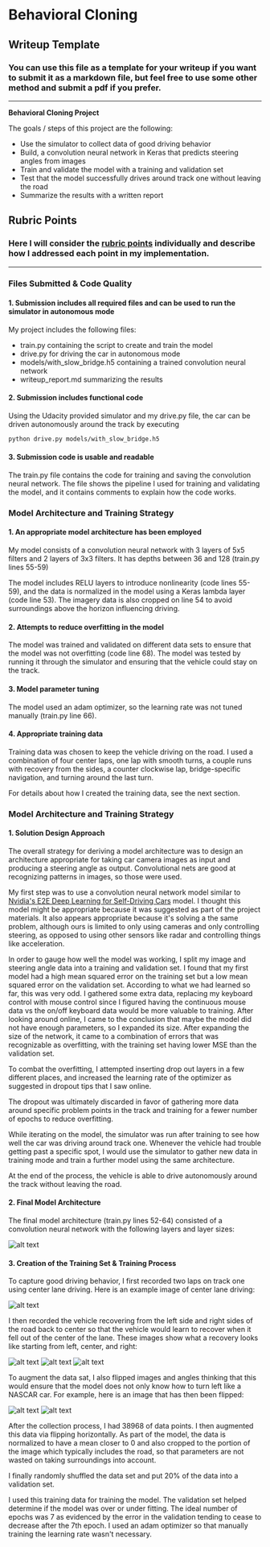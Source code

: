 # **Behavioral Cloning** 

## Writeup Template

### You can use this file as a template for your writeup if you want to submit it as a markdown file, but feel free to use some other method and submit a pdf if you prefer.

---

**Behavioral Cloning Project**

The goals / steps of this project are the following:
* Use the simulator to collect data of good driving behavior
* Build, a convolution neural network in Keras that predicts steering angles from images
* Train and validate the model with a training and validation set
* Test that the model successfully drives around track one without leaving the road
* Summarize the results with a written report


[//]: # (Image References)

[model]: ./images/model.png "model"
[center]: ./images/center.jpg "center"
[post_flip]: ./images/post_flip.jpg "post_flip"
[pre_flip]: ./images/pre_flip.jpg "pre_flip"
[recover_center]: ./images/recover_center.jpg "recover_center"
[recover_left]: ./images/recover_left.jpg "recover_left"
[recover_right]: ./images/recover_right.jpg "recover_right"

## Rubric Points
### Here I will consider the [rubric points](https://review.udacity.com/#!/rubrics/432/view) individually and describe how I addressed each point in my implementation.  

---
### Files Submitted & Code Quality

#### 1. Submission includes all required files and can be used to run the simulator in autonomous mode

My project includes the following files:
* train.py containing the script to create and train the model
* drive.py for driving the car in autonomous mode
* models/with_slow_bridge.h5 containing a trained convolution neural network 
* writeup_report.md summarizing the results

#### 2. Submission includes functional code
Using the Udacity provided simulator and my drive.py file, the car can be driven autonomously around the track by executing 
```sh
python drive.py models/with_slow_bridge.h5
```

#### 3. Submission code is usable and readable

The train.py file contains the code for training and saving the convolution neural network. The file shows the pipeline I used for training and validating the model, and it contains comments to explain how the code works.

### Model Architecture and Training Strategy

#### 1. An appropriate model architecture has been employed

My model consists of a convolution neural network with 3 layers of 5x5 filters and 2 layers of 3x3 filters. It has depths between 36 and 128 (train.py lines 55-59) 

The model includes RELU layers to introduce nonlinearity (code lines 55-59), and the data is normalized in the model using a Keras lambda layer (code line 53). The imagery data is also cropped on line 54 to avoid surroundings above the horizon influencing driving.

#### 2. Attempts to reduce overfitting in the model

The model was trained and validated on different data sets to ensure that the model was not overfitting (code line 68). The model was tested by running it through the simulator and ensuring that the vehicle could stay on the track.

#### 3. Model parameter tuning

The model used an adam optimizer, so the learning rate was not tuned manually (train.py line 66).

#### 4. Appropriate training data
Training data was chosen to keep the vehicle driving on the road. I used a combination of four center laps, one lap with smooth turns, a couple runs with recovery from the sides, a counter clockwise lap, bridge-specific navigation, and turning around the last turn.

For details about how I created the training data, see the next section. 

### Model Architecture and Training Strategy

#### 1. Solution Design Approach

The overall strategy for deriving a model architecture was to design an architecture appropriate for taking car camera images as input and producing a steering angle as output. Convolutional nets are good at recognizing patterns in images, so those were used.

My first step was to use a convolution neural network model similar to [Nvidia's E2E Deep Learning for Self-Driving Cars](https://devblogs.nvidia.com/deep-learning-self-driving-cars/) model. I thought this model might be appropriate because it was suggested as part of the project materials. It also appears appropriate because it's solving a the same problem, although ours is limited to only using cameras and only controlling steering, as opposed to using other sensors like radar and controlling things like acceleration.

In order to gauge how well the model was working, I split my image and steering angle data into a training and validation set. I found that my first model had a high mean squared error on the training set but a low mean squared error on the validation set. According to what we had learned so far, this was very odd. I gathered some extra data, replacing my keyboard control with mouse control since I figured having the continuous mouse data vs the on/off keyboard data would be more valuable to training. After looking around online, I came to the conclusion that maybe the model did not have enough parameters, so I expanded its size. After expanding the size of the network, it came to a combination of errors that was recognizable as overfitting, with the training set having lower MSE than the validation set. 

To combat the overfitting, I attempted inserting drop out layers in a few different places, and increased the learning rate of the optimizer as suggested in dropout tips that I saw online.

The dropout was ultimately discarded in favor of gathering more data around specific problem points in the track and training for a fewer number of epochs to reduce overfitting.

While iterating on the model, the simulator was run after training to see how well the car was driving around track one. Whenever the vehicle had trouble getting past a specific spot, I would use the simulator to gather new data in training mode and train a further model using the same architecture.

At the end of the process, the vehicle is able to drive autonomously around the track without leaving the road.

#### 2. Final Model Architecture

The final model architecture (train.py lines 52-64) consisted of a convolution neural network with the following layers and layer sizes:

![alt text][model]

#### 3. Creation of the Training Set & Training Process

To capture good driving behavior, I first recorded two laps on track one using center lane driving. Here is an example image of center lane driving:

![alt text][center]

I then recorded the vehicle recovering from the left side and right sides of the road back to center so that the vehicle would learn to recover when it fell out of the center of the lane. These images show what a recovery looks like starting from left, center, and right:

![alt text][recover_left]
![alt text][recover_center]
![alt text][recover_right]

To augment the data sat, I also flipped images and angles thinking that this would ensure that the model does not only know how to turn left like a NASCAR car. For example, here is an image that has then been flipped:

![alt text][pre_flip]
![alt text][post_flip]

After the collection process, I had 38968 of data points. I then augmented this data via flipping horizontally. As part of the model, the data is normalized to have a mean closer to 0 and also cropped to the portion of the image which typically includes the road, so that parameters are not wasted on taking surroundings into account.

I finally randomly shuffled the data set and put 20% of the data into a validation set. 

I used this training data for training the model. The validation set helped determine if the model was over or under fitting. The ideal number of epochs was 7 as evidenced by the error in the validation tending to cease to decrease after the 7th epoch. I used an adam optimizer so that manually training the learning rate wasn't necessary.
